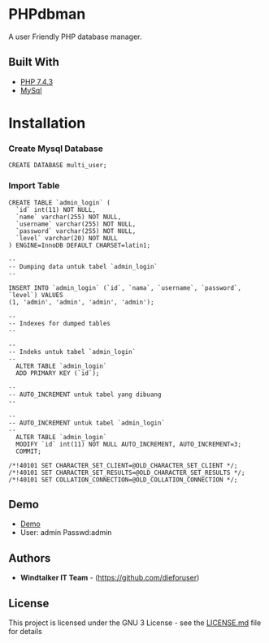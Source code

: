 # PHPdbman

A user Friendly PHP database manager.

## Built With

* [PHP 7.4.3](https://www.php.net/releases/7_4_3.php)
* [MySql](https://mysql.com/) 

# Installation

### Create Mysql Database

```
CREATE DATABASE multi_user;
```


### Import Table

```
CREATE TABLE `admin_login` (
  `id` int(11) NOT NULL,
  `name` varchar(255) NOT NULL,
  `username` varchar(255) NOT NULL,
  `password` varchar(255) NOT NULL,
  `level` varchar(20) NOT NULL
) ENGINE=InnoDB DEFAULT CHARSET=latin1;

--
-- Dumping data untuk tabel `admin_login`
--

INSERT INTO `admin_login` (`id`, `nama`, `username`, `password`, `level`) VALUES
(1, 'admin', 'admin', 'admin', 'admin');

--
-- Indexes for dumped tables
--

--
-- Indeks untuk tabel `admin_login`
--
  ALTER TABLE `admin_login`
  ADD PRIMARY KEY (`id`);

--
-- AUTO_INCREMENT untuk tabel yang dibuang
--

--
-- AUTO_INCREMENT untuk tabel `admin_login`
--
  ALTER TABLE `admin_login`
  MODIFY `id` int(11) NOT NULL AUTO_INCREMENT, AUTO_INCREMENT=3;
  COMMIT;

/*!40101 SET CHARACTER_SET_CLIENT=@OLD_CHARACTER_SET_CLIENT */;
/*!40101 SET CHARACTER_SET_RESULTS=@OLD_CHARACTER_SET_RESULTS */;
/*!40101 SET COLLATION_CONNECTION=@OLD_COLLATION_CONNECTION */;

```

## Demo

* [Demo](http://www.dropwizard.io/1.0.2/docs/)
* User: admin 
  Passwd:admin


## Authors

* **Windtalker IT Team** - (https://github.com/dieforuser)

## License

This project is licensed under the GNU 3 License - see the [LICENSE.md](https://github.com/dieforuser/PHPdbman/blob/master/LICENSE) file for details
